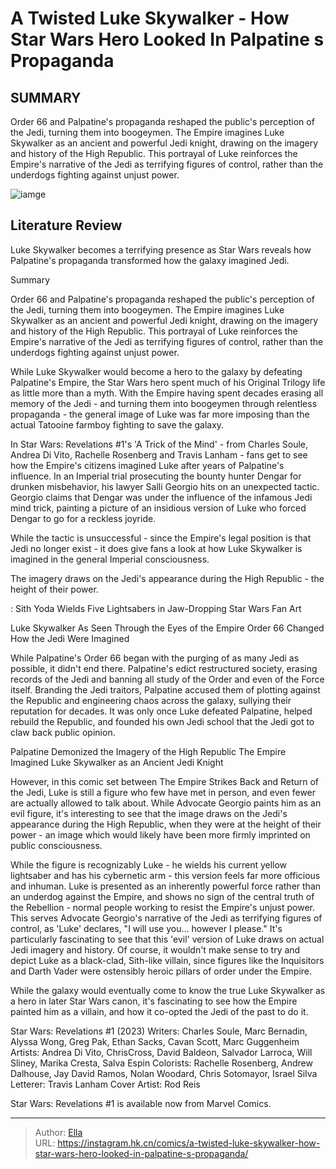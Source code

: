# A Twisted Luke Skywalker - How Star Wars  Hero Looked In Palpatine s Propaganda


## SUMMARY 



  Order 66 and Palpatine&#39;s propaganda reshaped the public&#39;s perception of the Jedi, turning them into boogeymen.   The Empire imagines Luke Skywalker as an ancient and powerful Jedi knight, drawing on the imagery and history of the High Republic.   This portrayal of Luke reinforces the Empire&#39;s narrative of the Jedi as terrifying figures of control, rather than the underdogs fighting against unjust power.  

![iamge](https://static1.srcdn.com/wordpress/wp-content/uploads/2023/12/star-wars-evil-luke-skywalker-looking-like-a-sith.jpg)

## Literature Review

Luke Skywalker becomes a terrifying presence as Star Wars reveals how Palpatine&#39;s propaganda transformed how the galaxy imagined Jedi.





Summary

  Order 66 and Palpatine&#39;s propaganda reshaped the public&#39;s perception of the Jedi, turning them into boogeymen.   The Empire imagines Luke Skywalker as an ancient and powerful Jedi knight, drawing on the imagery and history of the High Republic.   This portrayal of Luke reinforces the Empire&#39;s narrative of the Jedi as terrifying figures of control, rather than the underdogs fighting against unjust power.  







While Luke Skywalker would become a hero to the galaxy by defeating Palpatine&#39;s Empire, the Star Wars hero spent much of his Original Trilogy life as little more than a myth. With the Empire having spent decades erasing all memory of the Jedi - and turning them into boogeymen through relentless propaganda - the general image of Luke was far more imposing than the actual Tatooine farmboy fighting to save the galaxy.

In Star Wars: Revelations #1&#39;s &#39;A Trick of the Mind&#39; - from Charles Soule, Andrea Di Vito, Rachelle Rosenberg and Travis Lanham - fans get to see how the Empire&#39;s citizens imagined Luke after years of Palpatine&#39;s influence. In an Imperial trial prosecuting the bounty hunter Dengar for drunken misbehavior, his lawyer Salli Georgio hits on an unexpected tactic. Georgio claims that Dengar was under the influence of the infamous Jedi mind trick, painting a picture of an insidious version of Luke who forced Dengar to go for a reckless joyride.



          




While the tactic is unsuccessful - since the Empire&#39;s legal position is that Jedi no longer exist - it does give fans a look at how Luke Skywalker is imagined in the general Imperial consciousness.



The imagery draws on the Jedi&#39;s appearance during the High Republic - the height of their power.




 : Sith Yoda Wields Five Lightsabers in Jaw-Dropping Star Wars Fan Art


 Luke Skywalker As Seen Through the Eyes of the Empire 
Order 66 Changed How the Jedi Were Imagined


          

While Palpatine&#39;s Order 66 began with the purging of as many Jedi as possible, it didn&#39;t end there. Palpatine&#39;s edict restructured society, erasing records of the Jedi and banning all study of the Order and even of the Force itself. Branding the Jedi traitors, Palpatine accused them of plotting against the Republic and engineering chaos across the galaxy, sullying their reputation for decades. It was only once Luke defeated Palpatine, helped rebuild the Republic, and founded his own Jedi school that the Jedi got to claw back public opinion.






 Palpatine Demonized the Imagery of the High Republic 
The Empire Imagined Luke Skywalker as an Ancient Jedi Knight


          

However, in this comic set between The Empire Strikes Back and Return of the Jedi, Luke is still a figure who few have met in person, and even fewer are actually allowed to talk about. While Advocate Georgio paints him as an evil figure, it&#39;s interesting to see that the image draws on the Jedi&#39;s appearance during the High Republic, when they were at the height of their power - an image which would likely have been more firmly imprinted on public consciousness.

While the figure is recognizably Luke - he wields his current yellow lightsaber and has his cybernetic arm - this version feels far more officious and inhuman. Luke is presented as an inherently powerful force rather than an underdog against the Empire, and shows no sign of the central truth of the Rebellion - normal people working to resist the Empire&#39;s unjust power. This serves Advocate Georgio&#39;s narrative of the Jedi as terrifying figures of control, as &#39;Luke&#39; declares, &#34;I will use you... however I please.&#34; It&#39;s particularly fascinating to see that this &#39;evil&#39; version of Luke draws on actual Jedi imagery and history. Of course, it wouldn&#39;t make sense to try and depict Luke as a black-clad, Sith-like villain, since figures like the Inquisitors and Darth Vader were ostensibly heroic pillars of order under the Empire.




While the galaxy would eventually come to know the true Luke Skywalker as a hero in later Star Wars canon, it&#39;s fascinating to see how the Empire painted him as a villain, and how it co-opted the Jedi of the past to do it.

 Star Wars: Revelations #1 (2023)                 Writers: Charles Soule, Marc Bernadin, Alyssa Wong, Greg Pak, Ethan Sacks, Cavan Scott, Marc Guggenheim   Artists: Andrea Di Vito, ChrisCross, David Baldeon, Salvador Larroca, Will Sliney, Marika Cresta, Salva Espin   Colorists: Rachelle Rosenberg, Andrew Dalhouse, Jay David Ramos, Nolan Woodard, Chris Sotomayor, Israel Silva   Letterer: Travis Lanham   Cover Artist: Rod Reis      



Star Wars: Revelations #1 is available now from Marvel Comics.



---

> Author: [Ella](https://instagram.hk.cn/)  
> URL: https://instagram.hk.cn/comics/a-twisted-luke-skywalker-how-star-wars-hero-looked-in-palpatine-s-propaganda/  

